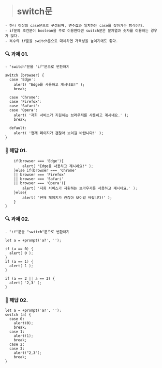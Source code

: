 > # switch문

    - 하나 이상의 case문으로 구성되며, 변수값과 일치하는 case를 찾아가는 방식이다.
    - if문의 조건문이 boolean을 주로 이용한다면 switch문은 문자열과 숫자를 이용하는 경우가 많다.
    - 복수의 if문을 switch문으로 대체하면 가독성을 높이기에도 좋다.

### 🔍 과제 01.

    - "switch"문을 "if"문으로 변환하기

```
switch (browser) {
  case 'Edge':
    alert( "Edge를 사용하고 계시네요!" );
    break;

  case 'Chrome':
  case 'Firefox':
  case 'Safari':
  case 'Opera':
    alert( '저희 서비스가 지원하는 브라우저를 사용하고 계시네요.' );
    break;

  default:
    alert( '현재 페이지가 괜찮아 보이길 바랍니다!' );
}
```

### 📝 해답 01.

```
    if(browser === 'Edge'){
        alert( "Edge를 사용하고 계시네요!" );
    }else if(browser === 'Chrome'
    || browser === 'Firefox'
    || browser === 'Safari'
    || browser === 'Opera'){
        alert( '저희 서비스가 지원하는 브라우저를 사용하고 계시네요.' );
    }else{
        alert( '현재 페이지가 괜찮아 보이길 바랍니다!' );
    }
}
```

### 🔍 과제 02.

    - "if"문을 "switch"문으로 변환하기

```
let a = +prompt('a?', '');

if (a == 0) {
  alert( 0 );
}
if (a == 1) {
  alert( 1 );
}

if (a == 2 || a == 3) {
  alert( '2,3' );
}
```

### 📝 해답 02.

```
let a = +prompt('a?', '');
switch (a) {
  case 0:
    alert(0);
    break;
  case 1:
    alert(1);
    break;
  case 2:
  case 3:
    alert("2,3");
    break;
}
```
